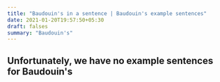 ```yaml
---
title: "Baudouin's in a sentence | Baudouin's example sentences"
date: 2021-01-20T19:57:50+05:30
draft: falses
summary: "Baudouin's"
---
```

## Unfortunately, we have no example sentences for Baudouin's                 
